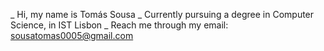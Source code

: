 _ Hi, my name is Tomás Sousa
_ Currently pursuing a degree in Computer Science, in IST Lisbon
_ Reach me through my email: sousatomas0005@gmail.com

<!---
Tomas-rep/Tomas-rep is a ✨ special ✨ repository because its `README.md` (this file) appears on your GitHub profile.
You can click the Preview link to take a look at your changes.
--->
